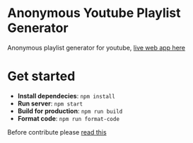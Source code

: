 # Anonymous Youtube Playlist Generator

Anonymous playlist generator for youtube, [live web app here](https://anonymous-youtube-playlist-generator.netlify.app/)

# Get started

- **Install dependecies**: `npm install`
- **Run server**: `npm start`
- **Build for production**: `npm run build`
- **Format code**: `npm run format-code`

Before contribute please [read this](https://github.com/RodrigoWebDev/anonymous-youtube-playlist-generator/blob/master/CONTRIBUTING.md)
